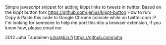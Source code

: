 Simple javascript snippet for adding kippt links to tweets in twitter.
Based on the kippt button fork https://github.com/jenius/kippt-button
How to run: Copy & Paste this code to Google Chrome console while on twitter.com :P
I'm looking for someone to help me port this into a browser extension, if you know how, please email me


2012
Juha Tauriainen juha@bin.fi https://github.com/juhq